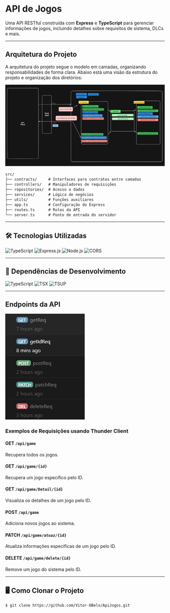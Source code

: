 # API de Jogos

Uma API RESTful construída com **Express** e **TypeScript** para gerenciar informações de jogos, incluindo detalhes sobre requisitos de sistema, DLCs e mais.

---

## Arquitetura do Projeto

A arquitetura do projeto segue o modelo em camadas, organizando responsabilidades de forma clara. Abaixo está uma visão da estrutura do projeto e organização dos diretórios:

![Arquitetura do Projeto](./doc/Aqr-proj.PNG)

```
src/
├── contracts/     # Interfaces para contratos entre camadas
├── controllers/   # Manipuladores de requisições
├── repositories/  # Acesso a dados
├── services/      # Lógica de negócios
├── utils/         # Funções auxiliares
├── app.ts         # Configuração do Express
├── routes.ts      # Rotas da API
└── server.ts      # Ponto de entrada do servidor
```

---

## 🛠 Tecnologias Utilizadas

![TypeScript](https://img.shields.io/badge/TypeScript-2F3136?style=for-the-badge&logo=typescript)
![Express.js](https://img.shields.io/badge/Express.js-2F3136?style=for-the-badge&logo=express)
![Node.js](https://img.shields.io/badge/Node.js-2F3136?style=for-the-badge&logo=node.js)
![CORS](https://img.shields.io/badge/CORS-2F3136?style=for-the-badge)

---

## 🔧 Dependências de Desenvolvimento

![TypeScript](https://img.shields.io/badge/TypeScript-2F3136?style=for-the-badge&logo=typescript)
![TSX](https://img.shields.io/badge/TSX-2F3136?style=for-the-badge&logo=react)
![TSUP](https://img.shields.io/badge/TSUP-2F3136?style=for-the-badge&logo=typescript)

---

## Endpoints da API

![Endpoints da API](./doc/Req-methods.PNG)

### Exemplos de Requisições usando Thunder Client

#### **GET** `/api/game`
Recupera todos os jogos.

#### **GET** `/api/game/{id}`
Recupera um jogo específico pelo ID.

#### **GET** `/api/game/Detail/{id}`
Visualiza os detalhes de um jogo pelo ID.

#### **POST** `/api/game`
Adiciona novos jogos ao sistema.

#### **PATCH** `/api/game/atuaz/{id}`
Atualiza informações específicas de um jogo pelo ID.

#### **DELETE** `/api/game/delete/{id}`
Remove um jogo do sistema pelo ID.

---

## 🖥️ Como Clonar o Projeto

```bash
$ git clone https://github.com/Vitor-DBelo/ApiJogos.git
```

